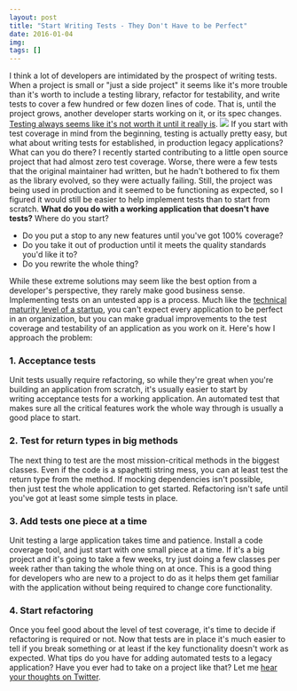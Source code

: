 ```yaml
---
layout: post
title: "Start Writing Tests - They Don't Have to be Perfect"
date: 2016-01-04
img: 
tags: []
---
```

I think a lot of developers are intimidated by the prospect of writing tests. When a project is small or "just a side project" it seems like it's more trouble than it's worth to include a testing library, refactor for testability, and write tests to cover a few hundred or few dozen lines of code. That is, until the project grows, another developer starts working on it, or its spec changes. [Testing always seems like it's not worth it until it really is](http://www.renaissancesoftware.net/blog/archives/206). ![](https://i.imgur.com/4qRG5bp.jpg) If you start with test coverage in mind from the beginning, testing is actually pretty easy, but what about writing tests for established, in production legacy applications? What can you do there? I recently started contributing to a little open source project that had almost zero test coverage. Worse, there were a few tests that the original maintainer had written, but he hadn't bothered to fix them as the library evolved, so they were actually failing. Still, the project was being used in production and it seemed to be functioning as expected, so I figured it would still be easier to help implement tests than to start from scratch. **What do you do with a working application that doesn't have tests?** Where do you start?

*   Do you put a stop to any new features until you've got 100% coverage?
*   Do you take it out of production until it meets the quality standards you'd like it to?
*   Do you rewrite the whole thing?

While these extreme solutions may seem like the best option from a developer's perspective, they rarely make good business sense. Implementing tests on an untested app is a process. Much like the [technical maturity level of a startup](http://www.karllhughes.com/2015/technical-maturity/), you can't expect every application to be perfect in an organization, but you can make gradual improvements to the test coverage and testability of an application as you work on it. Here's how I approach the problem:

### 1\. Acceptance tests

Unit tests usually require refactoring, so while they're great when you're building an application from scratch, it's usually easier to start by writing acceptance tests for a working application. An automated test that makes sure all the critical features work the whole way through is usually a good place to start.

### 2\. Test for return types in big methods

The next thing to test are the most mission-critical methods in the biggest classes. Even if the code is a spaghetti string mess, you can at least test the return type from the method. If mocking dependencies isn't possible, then just test the whole application to get started. Refactoring isn't safe until you've got at least some simple tests in place.

### 3\. Add tests one piece at a time

Unit testing a large application takes time and patience. Install a code coverage tool, and just start with one small piece at a time. If it's a big project and it's going to take a few weeks, try just doing a few classes per week rather than taking the whole thing on at once. This is a good thing for developers who are new to a project to do as it helps them get familiar with the application without being required to change core functionality.

### 4\. Start refactoring

Once you feel good about the level of test coverage, it's time to decide if refactoring is required or not. Now that tests are in place it's much easier to tell if you break something or at least if the key functionality doesn't work as expected. What tips do you have for adding automated tests to a legacy application? Have you ever had to take on a project like that? Let me [hear your thoughts on Twitter](https://twitter.com/karllhughes).
